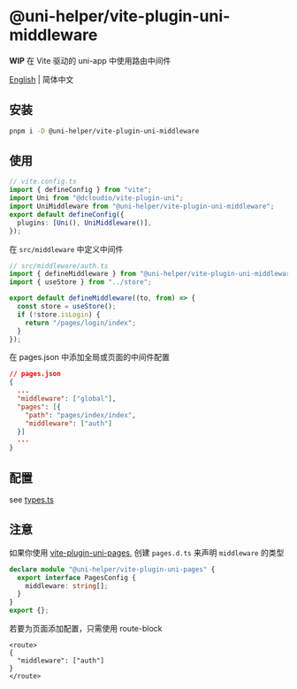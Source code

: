 # @uni-helper/vite-plugin-uni-middleware

**WIP** 在 Vite 驱动的 uni-app 中使用路由中间件

[English](./README.md) | 简体中文

## 安装

```bash
pnpm i -D @uni-helper/vite-plugin-uni-middleware
```

## 使用

```ts
// vite.config.ts
import { defineConfig } from "vite";
import Uni from "@dcloudio/vite-plugin-uni";
import UniMiddleware from "@uni-helper/vite-plugin-uni-middleware";
export default defineConfig({
  plugins: [Uni(), UniMiddleware()],
});
```

在 `src/middleware` 中定义中间件

```ts
// src/middleware/auth.ts
import { defineMiddleware } from "@uni-helper/vite-plugin-uni-middleware/runtime";
import { useStore } from "../store";

export default defineMiddleware((to, from) => {
  const store = useStore();
  if (!store.isLogin) {
    return "/pages/login/index";
  }
});
```

在 pages.json 中添加全局或页面的中间件配置

```json
// pages.json
{
  ...
  "middleware": ["global"],
  "pages": [{
    "path": "pages/index/index",
    "middleware": ["auth"]
  }]
  ...
}
```

## 配置

see [types.ts](./src/types.ts)

## 注意

如果你使用 [vite-plugin-uni-pages](https://github.com/uni-helper/vite-plugin-uni-pages), 创建 `pages.d.ts` 来声明 `middleware` 的类型

```ts
declare module "@uni-helper/vite-plugin-uni-pages" {
  export interface PagesConfig {
    middleware: string[];
  }
}
export {};
```

若要为页面添加配置，只需使用 route-block

```vue
<route>
{
  "middleware": ["auth"]
}
</route>
```
